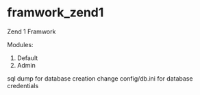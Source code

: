 # framwork_zend1
Zend 1 Framwork 

Modules: 
1) Default
2) Admin

sql dump for database creation 
change config/db.ini for database credentials 
